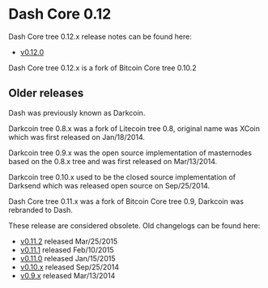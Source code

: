 Dash Core 0.12
==================

Dash Core tree 0.12.x release notes can be found here:
- [v0.12.0](release-notes/argontoken/release-notes-0.12.0.md)

Dash Core tree 0.12.x is a fork of Bitcoin Core tree 0.10.2



Older releases
--------------

Dash was previously known as Darkcoin.

Darkcoin tree 0.8.x was a fork of Litecoin tree 0.8, original name was XCoin
which was first released on Jan/18/2014.

Darkcoin tree 0.9.x was the open source implementation of masternodes based on
the 0.8.x tree and was first released on Mar/13/2014.

Darkcoin tree 0.10.x used to be the closed source implementation of Darksend
which was released open source on Sep/25/2014.

Dash Core tree 0.11.x was a fork of Bitcoin Core tree 0.9, Darkcoin was rebranded
to Dash.

These release are considered obsolete. Old changelogs can be found here:

- [v0.11.2](release-notes/argontoken/release-notes-0.11.2.md) released Mar/25/2015
- [v0.11.1](release-notes/argontoken/release-notes-0.11.1.md) released Feb/10/2015
- [v0.11.0](release-notes/argontoken/release-notes-0.11.0.md) released Jan/15/2015
- [v0.10.x](release-notes/argontoken/release-notes-0.10.0.md) released Sep/25/2014
- [v0.9.x](release-notes/argontoken/release-notes-0.9.0.md) released Mar/13/2014
